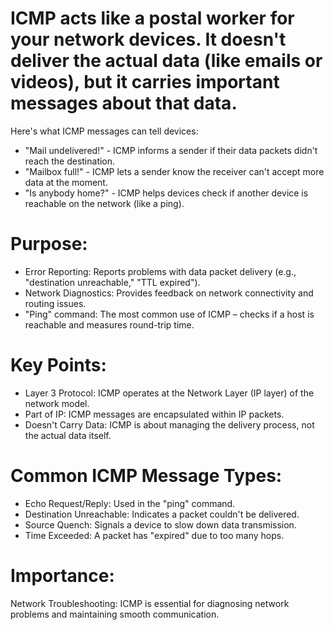 # ICMP acts like a postal worker for your network devices. It doesn't deliver the actual data (like emails or videos), but it carries important messages about that data.


Here's what ICMP messages can tell devices:
- "Mail undelivered!" - ICMP informs a sender if their data packets didn't reach the destination.
- "Mailbox full!" - ICMP lets a sender know the receiver can't accept more data at the moment.
- "Is anybody home?" - ICMP helps devices check if another device is reachable on the network (like a ping).


# Purpose:

- Error Reporting: Reports problems with data packet delivery (e.g., "destination unreachable," "TTL expired").
- Network Diagnostics: Provides feedback on network connectivity and routing issues.
- "Ping" command: The most common use of ICMP – checks if a host is reachable and measures round-trip time.
  
# Key Points:
- Layer 3 Protocol: ICMP operates at the Network Layer (IP layer) of the network model.
- Part of IP: ICMP messages are encapsulated within IP packets.
- Doesn't Carry Data: ICMP is about managing the delivery process, not the actual data itself.
  
# Common ICMP Message Types:
- Echo Request/Reply: Used in the "ping" command.
- Destination Unreachable: Indicates a packet couldn't be delivered.
- Source Quench: Signals a device to slow down data transmission.
- Time Exceeded: A packet has "expired" due to too many hops.

# Importance:
Network Troubleshooting: ICMP is essential for diagnosing network problems and maintaining smooth communication.
